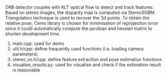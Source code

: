 ORB detector couples with KLT optical flow to detect and track features. Based on stereo images, the disparity map is computed via StereoSGBM. Triangulation technique is used to recover the 3d points. To obtain the relative pose, Ceres library is chosen for minimisation of reprojection error since it could automatically compute the jacobian and hessian matrix to shorten development time.

1. main.cpp: used for demo
2. util.h/cpp: define frequently used functions (i.e. loading camera parameters)
3. stereo_vo.h/cpp: define feature extraction and pose estimation functions
4. visualise_results.py: used for visualise and check if the estimation result is reasonable
